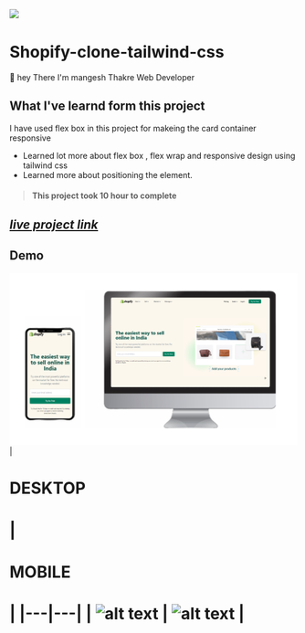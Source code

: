  

![](https://img.shields.io/badge/Shopify-clone-tailwind-css-brightgreen)

# Shopify-clone-tailwind-css

🙌 hey There I'm mangesh Thakre Web Developer 
##  What I've learnd form this project 

 I have used flex box in this project for makeing the card container responsive
 - Learned lot more about flex box , flex wrap and responsive design using tailwind css
 - Learned more about positioning the element.


> #### This project took 10 hour to complete  

 ##  _[live project link]( https://shopify-clone-tailwind-css.netlify.app/  "rode-clone-tailwind-css" )_

## Demo


![alt text](https://github.com/MangeshThakre/Shopify-clone-tailwind-css/blob/master/project%20image/My%20project%20(6).png) 
| <h1>DESKTOP<h1>  | <h1>MOBILE<h1>  | 
|---|---|
| ![alt text](https://github.com/MangeshThakre/Shopify-clone-tailwind-css/blob/master/project%20image/desktop.gif)  | ![alt text](https://github.com/MangeshThakre/Shopify-clone-tailwind-css/blob/master/project%20image/responsive.gif)   | 




